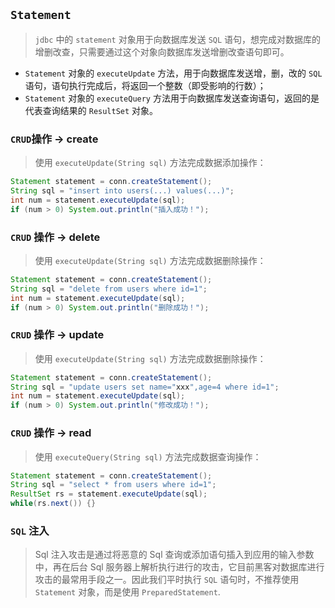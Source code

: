 ## `Statement`
> `jdbc` 中的 `statement` 对象用于向数据库发送 `SQL` 语句，想完成对数据库的增删改查，只需要通过这个对象向数据库发送增删改查语句即可。
* `Statement` 对象的 `executeUpdate` 方法，用于向数据库发送增，删，改的 `SQL` 语句，语句执行完成后，将返回一个整数（即受影响的行数）；
* `Statement` 对象的 `executeQuery` 方法用于向数据库发送查询语句，返回的是代表查询结果的 `ResultSet` 对象。

### `CRUD`操作 -> create
> 使用 `executeUpdate(String sql)` 方法完成数据添加操作：
```java
Statement statement = conn.createStatement();
String sql = "insert into users(...) values(...)";
int num = statement.executeUpdate(sql);
if (num > 0) System.out.println("插入成功！");
```

### `CRUD` 操作 -> delete
> 使用 `executeUpdate(String sql)` 方法完成数据删除操作：
```java
Statement statement = conn.createStatement();
String sql = "delete from users where id=1";
int num = statement.executeUpdate(sql);
if (num > 0) System.out.println("删除成功！");
```

### `CRUD` 操作 -> update
> 使用 `executeUpdate(String sql)` 方法完成数据删除操作：
```java
Statement statement = conn.createStatement();
String sql = "update users set name="xxx",age=4 where id=1";
int num = statement.executeUpdate(sql);
if (num > 0) System.out.println("修改成功！");
```

### `CRUD` 操作 -> read
> 使用 `executeQuery(String sql)` 方法完成数据查询操作：
```java
Statement statement = conn.createStatement();
String sql = "select * from users where id=1";
ResultSet rs = statement.executeUpdate(sql);
while(rs.next()) {}
```

### `SQL` 注入
> Sql 注入攻击是通过将恶意的 Sql 查询或添加语句插入到应用的输入参数中，再在后台 Sql 服务器上解析执行进行的攻击，它目前黑客对数据库进行攻击的最常用手段之一。因此我们平时执行 `SQL` 语句时，不推荐使用 `Statement` 对象，而是使用 `PreparedStatement`.
